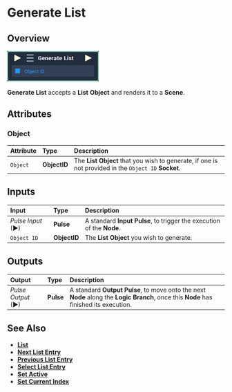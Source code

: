 # Generate List

## Overview

![The Generate List Node.](../../../.gitbook/assets/generate-list.PNG)

**Generate List** accepts a **List** **Object** and renders it to a **Scene**.

## Attributes

### Object

| Attribute | Type | Description |
| :--- | :--- | :--- |
| `Object` | **ObjectID** | The **List** **Object** that you wish to generate, if one is not provided in the `Object ID` **Socket**. |

## Inputs

| Input | Type | Description |
| :--- | :--- | :--- |
| _Pulse Input_ \(►\) | **Pulse** | A standard **Input Pulse**, to trigger the execution of the **Node**. |
| `Object ID` | **ObjectID** | The **List** **Object** you wish to generate. |

## Outputs

| Output | Type | Description |
| :--- | :--- | :--- |
| _Pulse Output_ \(►\) | **Pulse** | A standard **Output Pulse**, to move onto the next **Node** along the **Logic Branch**, once this **Node** has finished its execution. |

## See Also

* [**List**](https://github.com/cgi-studio-gmbh/incari-doc/tree/66656c2442958de634bc73f77b533a03f83df0fb/toolbox/incari/list/objects/scene-objects/list.md)
* [**Next List Entry**](https://github.com/cgi-studio-gmbh/incari-doc/tree/66656c2442958de634bc73f77b533a03f83df0fb/toolbox/incari/list/toolbox/incari/list/next-list-entry.md)
* [**Previous List Entry**](https://github.com/cgi-studio-gmbh/incari-doc/tree/66656c2442958de634bc73f77b533a03f83df0fb/toolbox/incari/list/toolbox/incari/list/previous-list-entry.md)
* [**Select List Entry**](https://github.com/cgi-studio-gmbh/incari-doc/tree/66656c2442958de634bc73f77b533a03f83df0fb/toolbox/incari/list/toolbox/incari/list/select-list-entry.md)
* [**Set Active**](https://github.com/cgi-studio-gmbh/incari-doc/tree/66656c2442958de634bc73f77b533a03f83df0fb/toolbox/incari/list/toolbox/incari/list/set-active.md)
* [**Set Current Index**](https://github.com/cgi-studio-gmbh/incari-doc/tree/66656c2442958de634bc73f77b533a03f83df0fb/toolbox/incari/list/toolbox/incari/list/set-current-index.md)

